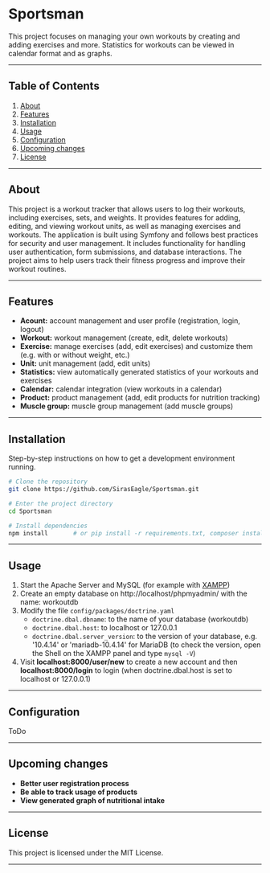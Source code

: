 # Sportsman

This project focuses on managing your own workouts by creating and adding exercises and more. Statistics for workouts can be viewed in calendar format and as graphs.

---

## Table of Contents

1. [About](#about)  
2. [Features](#features)  
3. [Installation](#installation)  
4. [Usage](#usage)  
5. [Configuration](#configuration)  
6. [Upcoming changes](#upcoming-changes)  
7. [License](#license)

---

## About

This project is a workout tracker that allows users to log their workouts, including exercises, sets, and weights. It provides features for adding, editing, and viewing workout units, as well as managing exercises and workouts. The application is built using Symfony and follows best practices for security and user management. It includes functionality for handling user authentication, form submissions, and database interactions. The project aims to help users track their fitness progress and improve their workout routines.

---

## Features

- **Acount:** account management and user profile (registration, login, logout)
- **Workout:** workout management (create, edit, delete workouts)
- **Exercise:** manage exercises (add, edit exercises) and customize them (e.g. with or without weight, etc.)
- **Unit:** unit management (add, edit units)
- **Statistics:** view automatically generated statistics of your workouts and exercises
- **Calendar:** calendar integration (view workouts in a calendar)
- **Product:** product management (add, edit products for nutrition tracking)
- **Muscle group:** muscle group management (add muscle groups)

---

## Installation

Step-by-step instructions on how to get a development environment running.

```bash
# Clone the repository
git clone https://github.com/SirasEagle/Sportsman.git

# Enter the project directory
cd Sportsman

# Install dependencies
npm install       # or pip install -r requirements.txt, composer install, etc.
```

---

## Usage

1. Start the Apache Server and MySQL (for example with [XAMPP](https://www.apachefriends.org/de/index.html))
2. Create an empty database on http://localhost/phpmyadmin/ with the name: workoutdb
3. Modify the file `config/packages/doctrine.yaml`
   - `doctrine.dbal.dbname`: to the name of your database (workoutdb)
   - `doctrine.dbal.host`: to localhost or 127.0.0.1
   - `doctrine.dbal.server_version`: to the version of your database, e.g. '10.4.14' or 'mariadb-10.4.14' for MariaDB (to check the version, open the Shell on the XAMPP panel and type `mysql -V`)
4. Visit **localhost:8000/user/new** to create a new account and then **localhost:8000/login** to login (when doctrine.dbal.host is set to localhost or 127.0.0.1)

---

## Configuration

ToDo

---

## Upcoming changes

- **Better user registration process**
- **Be able to track usage of products**
- **View generated graph of nutritional intake**

---

## License


This project is licensed under the MIT License.

---
